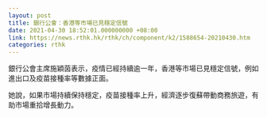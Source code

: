 ```yaml
---
layout: post
title: 銀行公會：香港等市場已見穩定信號
date: 2021-04-30 18:52:01.000000000 +08:00
link: https://news.rthk.hk/rthk/ch/component/k2/1588654-20210430.htm
categories: rthk
---
```


銀行公會主席施穎茵表示，疫情已經持續逾一年，香港等市場已見穩定信號，例如進出口及疫苗接種率等數據正面。

她說，如果市場持續保持穩定，疫苗接種率上升，經濟逐步復蘇帶動商務旅遊，有助市場重拾增長動力。
